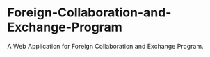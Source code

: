 # Foreign-Collaboration-and-Exchange-Program
A Web Application for Foreign Collaboration and Exchange Program.
